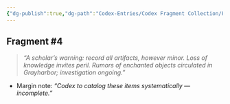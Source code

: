 ```yaml
---
{"dg-publish":true,"dg-path":"Codex-Entries/Codex Fragment Collection/Fragment 4.md","permalink":"/codex-entries/codex-fragment-collection/fragment-4/","tags":["codex","fragment"],"dgShowFileTree":true}
---
```


## **Fragment #4**

> _“A scholar’s warning: record all artifacts, however minor. Loss of knowledge invites peril. Rumors of enchanted objects circulated in Grayharbor; investigation ongoing.”_

- Margin note: _“Codex to catalog these items systematically — incomplete.”_